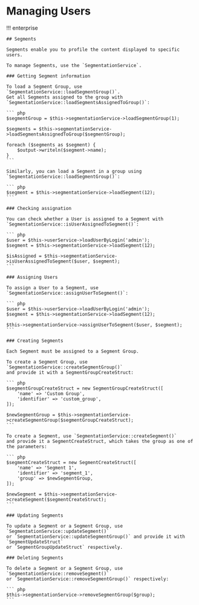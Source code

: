 # Managing Users

!!! enterprise

    ## Segments

    Segments enable you to profile the content displayed to specific users.

    To manage Segments, use the `SegmentationService`.

    ### Getting Segment information

    To load a Segment Group, use `SegmentationService::loadSegmentGroup()`.
    Get all Segments assigned to the group with `SegmentationService::loadSegmentsAssignedToGroup()`:

    ``` php
    $segmentGroup = $this->segmentationService->loadSegmentGroup(1);

    $segments = $this->segmentationService->loadSegmentsAssignedToGroup($segmentGroup);

    foreach ($segments as $segment) {
        $output->writeln($segment->name);
    }
    ```

    Similarly, you can load a Segment in a group using `SegmentationService::loadSegmentGroup()`:

    ``` php
    $segment = $this->segmentationService->loadSegment(12);
    ```

    ### Checking assignation

    You can check whether a User is assigned to a Segment with `SegmentationService::isUserAssignedToSegment()`:

    ``` php
    $user = $this->userService->loadUserByLogin('admin');
    $segment = $this->segmentationService->loadSegment(12);

    $isAssigned = $this->segmentationService->isUserAssignedToSegment($user, $segment);
    ```

    ### Assigning Users

    To assign a User to a Segment, use `SegmentationService::assignUserToSegment()`:

    ``` php
    $user = $this->userService->loadUserByLogin('admin');
    $segment = $this->segmentationService->loadSegment(12);

    $this->segmentationService->assignUserToSegment($user, $segment);
    ```

    ### Creating Segments

    Each Segment must be assigned to a Segment Group.

    To create a Segment Group, use `SegmentationService::createSegmentGroup()`
    and provide it with a SegmentGroupCreateStruct:

    ``` php
    $segmentGroupCreateStruct = new SegmentGroupCreateStruct([
        'name' => 'Custom Group',
        'identifier' => 'custom_group',
    ]);

    $newSegmentGroup = $this->segmentationService->createSegmentGroup($segmentGroupCreateStruct);
    ```

    To create a Segment, use `SegmentationService::createSegment()`
    and provide it a SegmentCreateStruct, which takes the group as one of the parameters:

    ``` php
    $segmentCreateStruct = new SegmentCreateStruct([
        'name' => 'Segment 1',
        'identifier' => 'segment_1',
        'group' => $newSegmentGroup,
    ]);

    $newSegment = $this->segmentationService->createSegment($segmentCreateStruct);
    ```

    ### Updating Segments

    To update a Segment or a Segment Group, use `SegmentationService::updateSegment()`
    or `SegmentationService::updateSegmentGroup()` and provide it with `SegmentUpdateStruct`
    or `SegmentGroupUpdateStruct` respectively.

    ### Deleting Segments

    To delete a Segment or a Segment Group, use `SegmentationService::removeSegment()`
    or `SegmentationService::removeSegmentGroup()` respectively:

    ``` php
    $this->segmentationService->removeSegmentGroup($group);
    ```
